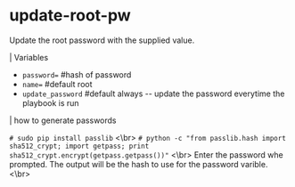 # update-root-pw

Update the root password with the supplied value.

| Variables
- `password=`       #hash of password
- `name=`           #default root
- `update_password` #default always -- update the password everytime the playbook is run

| how to generate passwords

`# sudo pip install passlib` <\br>
`# python -c "from passlib.hash import sha512_crypt; import getpass; print sha512_crypt.encrypt(getpass.getpass())"` <\br>
Enter the password whe  prompted. The output will be the hash to use for the password varible. <\br>
